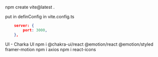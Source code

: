 npm create vite@latest .

put in definConfig in vite.config.ts
```json
    server: {
        port: 3000,
    },
```
UI - Charka UI
npm i @chakra-ui/react @emotion/react @emotion/styled framer-motion
npm i axios
npm i react-icons



